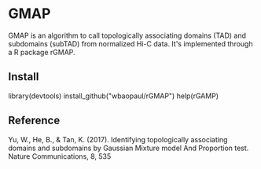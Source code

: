 # GMAP

GMAP is an algorithm to call topologically associating domains (TAD) and subdomains (subTAD) from normalized Hi-C data.
It's implemented through a R package rGMAP.


## Install
library(devtools)
install_github("wbaopaul/rGMAP")
help(rGAMP)


## Reference
Yu, W., He, B., & Tan, K. (2017). Identifying topologically associating domains and subdomains by Gaussian Mixture model And Proportion test. Nature Communications, 8, 535

